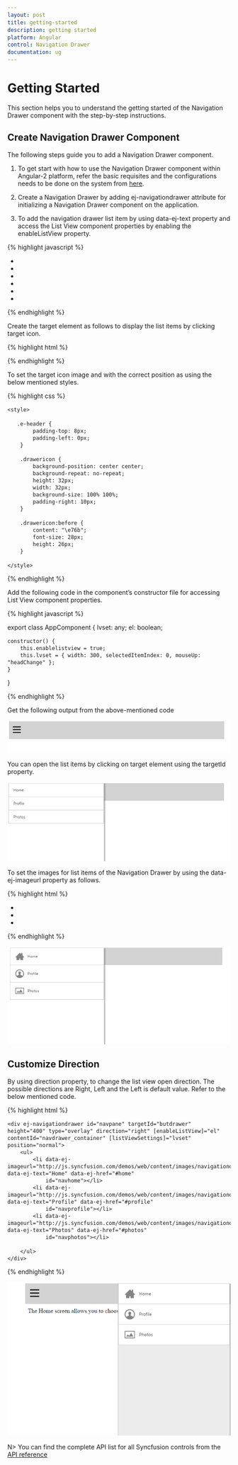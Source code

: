 ```yaml
---
layout: post
title: getting-started
description: getting started
platform: Angular
control: Navigation Drawer
documentation: ug
---
```


# Getting Started

This section helps you to understand the getting started of the Navigation Drawer component with the step-by-step instructions.

## Create Navigation Drawer Component

The following steps guide you to add a Navigation Drawer component.

1)	To get start with how to use the Navigation Drawer component within Angular-2 platform, refer the basic requisites and the configurations needs to be done on the system from [here](https://help.syncfusion.com/angular-2/gettingstarted/overview).

2)	Create a Navigation Drawer by adding ej-navigationdrawer attribute for initializing a Navigation Drawer component on the application. 

3)	To add the navigation drawer list item by using data-ej-text property and access the List View component properties by enabling the enableListView property.

{% highlight javascript %}

 <div ej-navigationdrawer id="navpane" targetId="butdrawer" height="400"type="overlay" direction="left" [enableListView]="enablelistview" [listViewSettings]="lvset" position="normal">
        <ul>
            <li data-ej-text="Home"></li>
            <li data-ej-text="People"></li>
            <li data-ej-text="Profile"></li>
            <li data-ej-text="Photos"></li>
            <li data-ej-text="Communities"></li>
            <li data-ej-text="Location"></li>
        </ul>
 </div>

{% endhighlight %}

Create the target element as follows to display the list items by clicking target icon.

{% highlight html %}

   <div id="navdraw">
       <div id="container">
          <div id="butdrawer" class="drawericon e-icon">
          </div>
       </div>
   </div>

{% endhighlight %}

To set the target icon image and with the correct position as using the below mentioned styles.

{% highlight css %}

    <style>
    
       .e-header {
            padding-top: 8px;
            padding-left: 0px;
        }

        .drawericon {
            background-position: center center;
            background-repeat: no-repeat;
            height: 32px;
            width: 32px;
            background-size: 100% 100%;
			padding-right: 10px;
        }
   
        .drawericon:before {
            content: "\e76b";
            font-size: 28px;
			height: 26px;
        }

    </style>

{% endhighlight %}

Add the following code in the component’s constructor file for accessing List View component properties.

{% highlight javascript %}

export class AppComponent {
    lvset: any;
    el: boolean;

    constructor() {
        this.enablelistview = true;
        this.lvset = { width: 300, selectedItemIndex: 0, mouseUp: "headChange" };
    }
}

{% endhighlight %}

Get the following output from the above-mentioned code

![](Getting-Started_images\getting-started-img1.png)

You can open the list items by clicking on target element using the targetId property.  

![](Getting-Started_images\getting-started-img2.png)

To set the images for list items of the Navigation Drawer by using the data-ej-imageurl property as follows.

{% highlight html %}

   <div ej-navigationdrawer id="navpane" targetId="butdrawer" height="400"type="overlay" direction="left" [enableListView]="el" [listViewSettings]="lvset" position="normal">
        <ul>
            <li data-ej-imageurl="http://js.syncfusion.com/demos/web/content/images/navigationdrawer/home.png" data-ej-text="Home"></li>
            <li data-ej-imageurl="http://js.syncfusion.com/demos/web/content/images/navigationdrawer/profile.png" data-ej-text="Profile"></li>
            <li data-ej-imageurl="http://js.syncfusion.com/demos/web/content/images/navigationdrawer/photo.png" data-ej-text="Photos"></li>     
        </ul>
    </div>

{% endhighlight %}

![](Getting-Started_images\getting-started-img3.png)

## Customize Direction

By using direction property, to change the list view open direction. The possible directions are Right, Left and the Left is default value. Refer to the below mentioned code.

{% highlight html %}

    <div ej-navigationdrawer id="navpane" targetId="butdrawer" height="400" type="overlay" direction="right" [enableListView]="el" contentId="navdrawer_container" [listViewSettings]="lvset" position="normal">
        <ul>
            <li data-ej-imageurl="http://js.syncfusion.com/demos/web/content/images/navigationdrawer/home.png" data-ej-text="Home" data-ej-href="#home"
                id="navhome"></li>
            <li data-ej-imageurl="http://js.syncfusion.com/demos/web/content/images/navigationdrawer/profile.png" data-ej-text="Profile" data-ej-href="#profile"
                id="navprofile"></li>
            <li data-ej-imageurl="http://js.syncfusion.com/demos/web/content/images/navigationdrawer/photo.png" data-ej-text="Photos" data-ej-href="#photos"
                id="navphotos"></li>

        </ul>
    </div>

{% endhighlight %}

![](Getting-Started_images\getting-started-img5.png)

N> You can find the complete API list for all Syncfusion controls from the [API reference](https://help.syncfusion.com/api/js/ejnavigationdrawer)              
